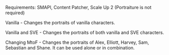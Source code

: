 Requirements: SMAPI, Content Patcher, Scale Up 2 (Portraiture is not required)


Vanilla - Changes the portraits of vanilla characters.

Vanilla and SVE - Changes the portraits of both vanilla and SVE characters.

Changing MtoF - Changes the portraits of Alex, Elliott, Harvey, Sam, Sebastian and Shane. It can be used alone or in combination.
